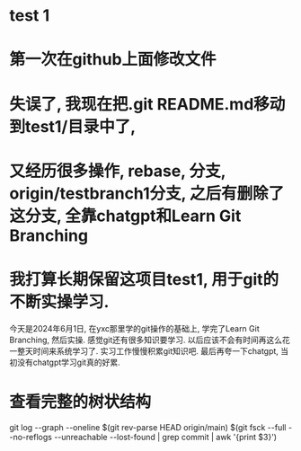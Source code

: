 # test 1
# 第一次在github上面修改文件
# 失误了, 我现在把.git README.md移动到test1/目录中了, 
# 又经历很多操作, rebase, 分支, origin/testbranch1分支, 之后有删除了这分支, 全靠chatgpt和Learn Git Branching
# 我打算长期保留这项目test1, 用于git的不断实操学习.
今天是2024年6月1日, 在yxc那里学的git操作的基础上, 学完了Learn Git Branching, 然后实操. 感觉git还有很多知识要学习. 以后应该不会有时间再这么花一整天时间来系统学习了. 实习工作慢慢积累git知识吧. 最后再夸一下chatgpt, 当初没有chatgpt学习git真的好累.
# 查看完整的树状结构
git log --graph --oneline $(git rev-parse HEAD origin/main) $(git fsck --full --no-reflogs --unreachable --lost-found | grep commit | awk '{print $3}')

